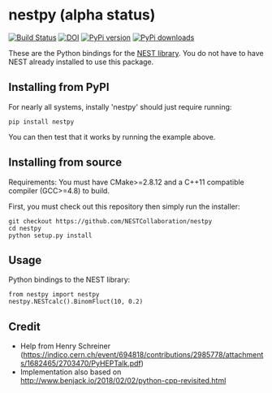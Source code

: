 # nestpy (alpha status)

[![Build Status](https://travis-ci.org/NESTCollaboration/nestpy.svg?branch=master)](https://travis-ci.org/NESTCollaboration/nestpy)
[![DOI](https://zenodo.org/badge/140174447.svg)](https://zenodo.org/badge/latestdoi/140174447)
[![PyPi version](https://pypip.in/v/nestpy/badge.png)](https://crate.io/packages/nestpy/)
[![PyPi downloads](https://pypip.in/d/nestpy/badge.png)](https://crate.io/packages/nestpy/)

These are the Python bindings for the [NEST library](https://github.com/NESTCollaboration/nest).  You do not have to have NEST already installed to use this package.

## Installing from PyPI

For nearly all systems, instally 'nestpy' should just require running:

```
pip install nestpy
```

You can then test that it works by running the example above.

## Installing from source

Requirements: You must have CMake>=2.8.12 and a C++11 compatible compiler (GCC>=4.8) to build.

First, you must check out this repository then simply run the installer:

```
git checkout https://github.com/NESTCollaboration/nestpy
cd nestpy
python setup.py install
```

## Usage

Python bindings to the NEST library:

```
from nestpy import nestpy
nestpy.NESTcalc().BinomFluct(10, 0.2)
```

## Credit

* Help from Henry Schreiner (https://indico.cern.ch/event/694818/contributions/2985778/attachments/1682465/2703470/PyHEPTalk.pdf)
* Implementation also based on http://www.benjack.io/2018/02/02/python-cpp-revisited.html
